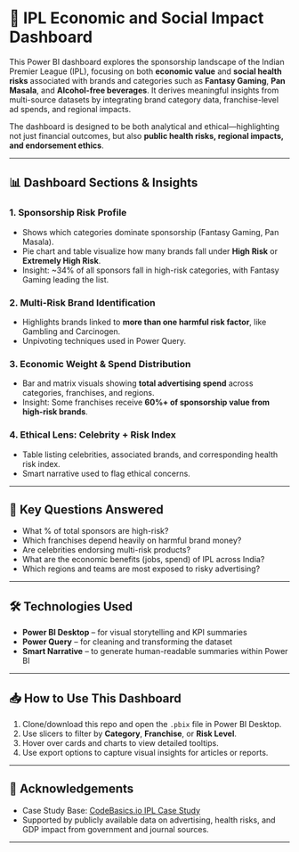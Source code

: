 # 🏏 IPL Economic and Social Impact Dashboard

This Power BI dashboard explores the sponsorship landscape of the Indian Premier League (IPL), focusing on both **economic value** and **social health risks** associated with brands and categories such as **Fantasy Gaming**, **Pan Masala**, and **Alcohol-free beverages**. It derives meaningful insights from multi-source datasets by integrating brand category data, franchise-level ad spends, and regional impacts.

The dashboard is designed to be both analytical and ethical—highlighting not just financial outcomes, but also **public health risks, regional impacts, and endorsement ethics**.

---

## 📊 Dashboard Sections & Insights

### 1. Sponsorship Risk Profile
- Shows which categories dominate sponsorship (Fantasy Gaming, Pan Masala).
- Pie chart and table visualize how many brands fall under **High Risk** or **Extremely High Risk**.
- Insight: ~34% of all sponsors fall in high-risk categories, with Fantasy Gaming leading the list.

### 2. Multi-Risk Brand Identification
- Highlights brands linked to **more than one harmful risk factor**, like Gambling and Carcinogen.
- Unpivoting techniques used in Power Query.

### 3. Economic Weight & Spend Distribution
- Bar and matrix visuals showing **total advertising spend** across categories, franchises, and regions.
- Insight: Some franchises receive **60%+ of sponsorship value from high-risk brands**.

### 4. Ethical Lens: Celebrity + Risk Index
- Table listing celebrities, associated brands, and corresponding health risk index.
- Smart narrative used to flag ethical concerns.

---

## 🧠 Key Questions Answered

- What % of total sponsors are high-risk?
- Which franchises depend heavily on harmful brand money?
- Are celebrities endorsing multi-risk products?
- What are the economic benefits (jobs, spend) of IPL across India?
- Which regions and teams are most exposed to risky advertising?

---

## 🛠 Technologies Used

- **Power BI Desktop** – for visual storytelling and KPI summaries
- **Power Query** – for cleaning and transforming the dataset
- **Smart Narrative** – to generate human-readable summaries within Power BI

---

## 📥 How to Use This Dashboard

1. Clone/download this repo and open the `.pbix` file in Power BI Desktop.
2. Use slicers to filter by **Category**, **Franchise**, or **Risk Level**.
3. Hover over cards and charts to view detailed tooltips.
4. Use export options to capture visual insights for articles or reports.

---

## 📌 Acknowledgements

- Case Study Base: [CodeBasics.io IPL Case Study](https://codebasics.io/challenge/codebasics-resume-project-challenge)
- Supported by publicly available data on advertising, health risks, and GDP impact from government and journal sources.

---
